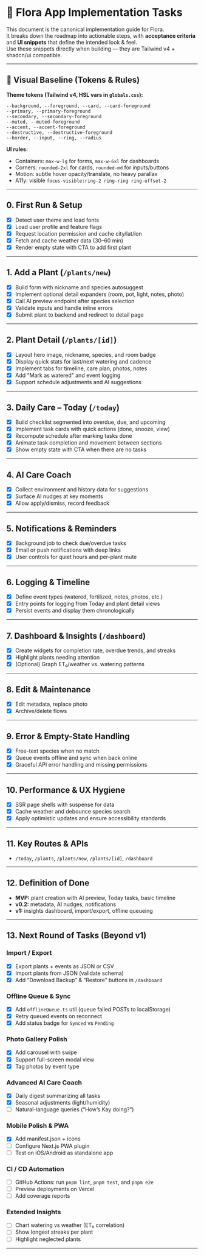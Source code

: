 # 🌿 Flora App Implementation Tasks

This document is the canonical implementation guide for Flora.  
It breaks down the roadmap into actionable steps, with **acceptance criteria** and **UI snippets** that define the intended look & feel.  
Use these snippets directly when building — they are Tailwind v4 + shadcn/ui compatible.

---

## 🔧 Visual Baseline (Tokens & Rules)

**Theme tokens (Tailwind v4, HSL vars in `globals.css`):**
```
--background, --foreground, --card, --card-foreground
--primary, --primary-foreground
--secondary, --secondary-foreground
--muted, --muted-foreground
--accent, --accent-foreground
--destructive, --destructive-foreground
--border, --input, --ring, --radius
```

**UI rules:**
- Containers: `max-w-lg` for forms, `max-w-6xl` for dashboards
- Corners: `rounded-2xl` for cards, `rounded-md` for inputs/buttons
- Motion: subtle hover opacity/translate, no heavy parallax
- A11y: visible `focus-visible:ring-2 ring-ring ring-offset-2`

---

## 0. First Run & Setup
- [x] Detect user theme and load fonts
- [x] Load user profile and feature flags
- [x] Request location permission and cache city/lat/lon
- [x] Fetch and cache weather data (30–60 min)
- [x] Render empty state with CTA to add first plant

---

## 1. Add a Plant (`/plants/new`)
- [x] Build form with nickname and species autosuggest
- [x] Implement optional detail expanders (room, pot, light, notes, photo)
- [x] Call AI preview endpoint after species selection
- [x] Validate inputs and handle inline errors
- [x] Submit plant to backend and redirect to detail page

---

## 2. Plant Detail (`/plants/[id]`)
- [x] Layout hero image, nickname, species, and room badge
- [x] Display quick stats for last/next watering and cadence
- [x] Implement tabs for timeline, care plan, photos, notes
- [x] Add "Mark as watered" and event logging
- [x] Support schedule adjustments and AI suggestions

---

## 3. Daily Care – Today (`/today`)
- [x] Build checklist segmented into overdue, due, and upcoming
- [x] Implement task cards with quick actions (done, snooze, view)
- [x] Recompute schedule after marking tasks done
- [x] Animate task completion and movement between sections
- [x] Show empty state with CTA when there are no tasks

---

## 4. AI Care Coach
- [x] Collect environment and history data for suggestions
- [x] Surface AI nudges at key moments
- [x] Allow apply/dismiss, record feedback

---

## 5. Notifications & Reminders
- [x] Background job to check due/overdue tasks
- [x] Email or push notifications with deep links
 - [x] User controls for quiet hours and per-plant mute

---

## 6. Logging & Timeline
- [x] Define event types (watered, fertilized, notes, photos, etc.)
- [x] Entry points for logging from Today and plant detail views
- [x] Persist events and display them chronologically

---

## 7. Dashboard & Insights (`/dashboard`)
- [x] Create widgets for completion rate, overdue trends, and streaks
- [x] Highlight plants needing attention
- [x] (Optional) Graph ET₀/weather vs. watering patterns

---

## 8. Edit & Maintenance
- [x] Edit metadata, replace photo
- [x] Archive/delete flows

---

## 9. Error & Empty-State Handling
- [x] Free-text species when no match
- [x] Queue events offline and sync when back online
- [x] Graceful API error handling and missing permissions

---

## 10. Performance & UX Hygiene
- [x] SSR page shells with suspense for data
- [x] Cache weather and debounce species search
 - [x] Apply optimistic updates and ensure accessibility standards

---

## 11. Key Routes & APIs
- `/today`, `/plants`, `/plants/new`, `/plants/[id]`, `/dashboard`

---

## 12. Definition of Done
- **MVP:** plant creation with AI preview, Today tasks, basic timeline
- **v0.2:** metadata, AI nudges, notifications
- **v1:** insights dashboard, import/export, offline queueing

---

## 13. Next Round of Tasks (Beyond v1)

### Import / Export
- [x] Export plants + events as JSON or CSV
- [x] Import plants from JSON (validate schema)
- [x] Add “Download Backup” & “Restore” buttons in `/dashboard`

### Offline Queue & Sync
- [x] Add `offlineQueue.ts` util (queue failed POSTs to localStorage)
- [x] Retry queued events on reconnect
- [x] Add status badge for `Synced` vs `Pending`

### Photo Gallery Polish
- [x] Add carousel with swipe
 - [x] Support full-screen modal view
 - [x] Tag photos by event type

### Advanced AI Care Coach
 - [x] Daily digest summarizing all tasks
  - [x] Seasonal adjustments (light/humidity)
  - [ ] Natural-language queries (“How’s Kay doing?”)

### Mobile Polish & PWA
- [x] Add manifest.json + icons
- [ ] Configure Next.js PWA plugin
- [ ] Test on iOS/Android as standalone app

### CI / CD Automation
- [ ] GitHub Actions: run `pnpm lint`, `pnpm test`, and `pnpm e2e`
- [ ] Preview deployments on Vercel
- [ ] Add coverage reports

### Extended Insights
- [ ] Chart watering vs weather (ET₀ correlation)
- [ ] Show longest streaks per plant
- [ ] Highlight neglected plants

---
